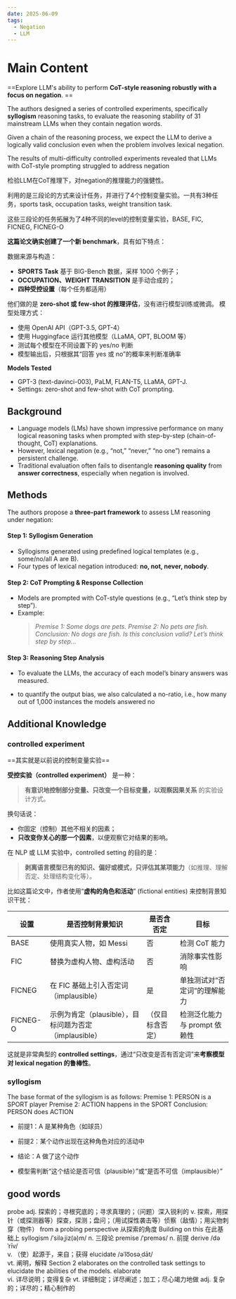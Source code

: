 ```yaml
---
date: 2025-06-09
tags:
  - Negation
  - LLM
---
```

# Main Content

==Explore LLM's ability to perform **CoT-style reasoning robustly with a focus on negation**. ==

The authors designed a series of controlled experiments, specifically **syllogism** reasoning tasks, to evaluate the reasoning stability of 31 mainstream LLMs when they contain negation words.

Given a chain of the reasoning process, we expect the LLM to derive a logically valid conclusion even when the problem involves lexical negation.

The results of multi-difficulty controlled experiments revealed that LLMs with CoT-style prompting struggled to address negation

检验LLM在CoT推理下，对negation的推理能力的强健性。

利用的是三段论的方式来设计任务，并进行了4个控制变量实验。一共有3种任务，sports task, occupation tasks, weight transition task.

这些三段论的任务拓展为了4种不同的level的控制变量实验，BASE, FIC, FICNEG, FICNEG-O

**这篇论文确实创建了一个新 benchmark**，具有如下特点：

数据来源与构造：
- **SPORTS Task** 基于 BIG-Bench 数据，采样 1000 个例子；
- **OCCUPATION、WEIGHT TRANSITION** 是手动合成的；
- **四种受控设置**（每个任务都适用）

他们做的是 **zero-shot 或 few-shot 的推理评估**，没有进行模型训练或微调。
模型处理方式：
- 使用 OpenAI API（GPT-3.5, GPT-4）
- 使用 Huggingface 运行其他模型（LLaMA, OPT, BLOOM 等）
- 测试每个模型在不同设置下的 yes/no 判断
- 模型输出后，只根据其“回答 yes 或 no”的概率来判断准确率


**Models Tested**
- GPT-3 (text-davinci-003), PaLM, FLAN-T5, LLaMA, GPT-J.
- Settings: zero-shot and few-shot with CoT prompting.


## Background

- Language models (LMs) have shown impressive performance on many logical reasoning tasks when prompted with step-by-step (chain-of-thought, CoT) explanations.
- However, lexical negation (e.g., “not,” “never,” “no one”) remains a persistent challenge.
- Traditional evaluation often fails to disentangle **reasoning quality** from **answer correctness**, especially when negation is involved.


## Methods

The authors propose a **three-part framework** to assess LM reasoning under negation:
#### Step 1: Syllogism Generation

- Syllogisms generated using predefined logical templates (e.g., some/no/all A are B).
- Four types of lexical negation introduced: **no, not, never, nobody**.

#### Step 2: CoT Prompting & Response Collection

- Models are prompted with CoT-style questions (e.g., “Let’s think step by step”).
- Example:
    > _Premise 1: Some dogs are pets. 
    > Premise 2: No pets are fish. 
    > Conclusion: No dogs are fish. 
    > Is this conclusion valid? Let’s think step by step..._

#### Step 3: Reasoning Step Analysis

- To evaluate the LLMs, the accuracy of each model’s binary answers was measured.

- to quantify the output bias, we also calculated a no-ratio, i.e., how many out of 1,000 instances the models answered no


## Additional Knowledge

### controlled experiment

==其实就是以前说的控制变量实验==

**受控实验（controlled experiment）** 是一种：
> **有意识地控制部分变量、只改变一个目标变量，以观察因果关系** 的实验设计方式。

换句话说：
- 你固定（控制）其他不相关的因素；
- **只改变你关心的那一个因素**，以便观察它对结果的影响。

在 NLP 或 LLM 实验中，controlled setting 的目的是：

> **剥离语言模型已有的知识、偏好或模式，只评估其某项能力**（如推理、理解否定、处理结构变化等）。

比如这篇论文中，作者使用“**虚构的角色和活动**” (fictional entities) 来控制背景知识干扰：

| 设置       | 是否控制背景知识                              | 是否含否定    | 目标                 |
| -------- | ------------------------------------- | -------- | ------------------ |
| BASE     | 使用真实人物，如 Messi                        | 否        | 检测 CoT 能力          |
| FIC      | 替换为虚构人物、虚构活动                          | 否        | 消除事实性影响            |
| FICNEG   | 在 FIC 基础上引入否定词（implausible）           | 是        | 单独测试对“否定词”的理解能力    |
| FICNEG-O | 示例为肯定（plausible），目标问题为否定（implausible） | （仅目标含否定） | 检测泛化能力与 prompt 依赖性 |

这就是非常典型的 **controlled settings**，通过“只改变是否有否定词”来**考察模型对 lexical negation 的鲁棒性**。


### syllogism

The base format of the syllogism is as follows:
Premise 1: PERSON is a SPORT player
Premise 2: ACTION happens in the SPORT
Conclusion: PERSON does ACTION

- 前提1：A 是某种角色（如球员）
- 前提2：某个动作出现在这种角色对应的活动中
- 结论：A 做了这个动作
        
- 模型需判断“这个结论是否可信（plausible）”或“是否不可信（implausible）”




## good words

probe 
	adj. 探索的；寻根究底的；寻求真理的；（问题）深入锐利的 v. 探索，用探针（或探测器等）探查，探测；盘问；（用试探性袭击等）侦察（敌情）；用尖物刺穿（物件）
	from a probing perspective 从探索的角度
Building on this 
	在此基础上
syllogism /ˈsiləˌjiz(ə)m/ 
	n. 三段论
premise /ˈpreməs/ 
	n. 前提
derive /dəˈrīv/  
	v. （使）起源于，来自；获得
elucidate /əˈlo͞osəˌdāt/  
	vt. 阐明，解释
	Section 2 elaborates on the controlled task settings to elucidate the abilities of the models.
elaborate  
	vi. 详尽说明；变得复杂 vt. 详细制定；详尽阐述；加工；尽心竭力地做 adj. 复杂的；详尽的；精心制作的